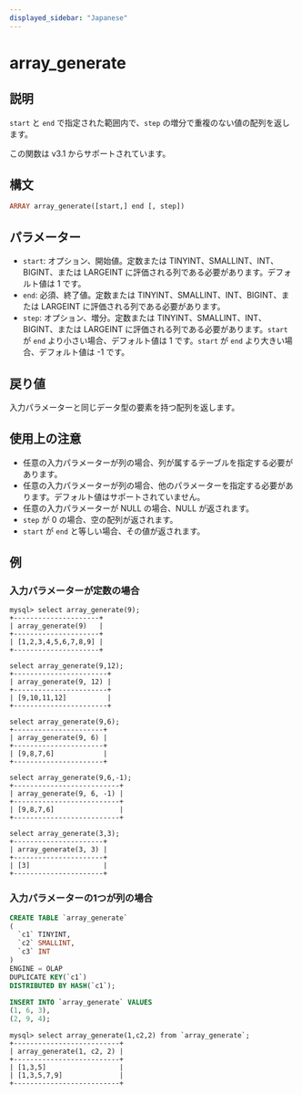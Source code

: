 ```yaml
---
displayed_sidebar: "Japanese"
---
```


# array_generate

## 説明

`start` と `end` で指定された範囲内で、`step` の増分で重複のない値の配列を返します。

この関数は v3.1 からサポートされています。

## 構文

```Haskell
ARRAY array_generate([start,] end [, step])
```

## パラメーター

- `start`: オプション、開始値。定数または TINYINT、SMALLINT、INT、BIGINT、または LARGEINT に評価される列である必要があります。デフォルト値は 1 です。
- `end`: 必須、終了値。定数または TINYINT、SMALLINT、INT、BIGINT、または LARGEINT に評価される列である必要があります。
- `step`: オプション、増分。定数または TINYINT、SMALLINT、INT、BIGINT、または LARGEINT に評価される列である必要があります。`start` が `end` より小さい場合、デフォルト値は 1 です。`start` が `end` より大きい場合、デフォルト値は -1 です。

## 戻り値

入力パラメーターと同じデータ型の要素を持つ配列を返します。

## 使用上の注意

- 任意の入力パラメーターが列の場合、列が属するテーブルを指定する必要があります。
- 任意の入力パラメーターが列の場合、他のパラメーターを指定する必要があります。デフォルト値はサポートされていません。
- 任意の入力パラメーターが NULL の場合、NULL が返されます。
- `step` が 0 の場合、空の配列が返されます。
- `start` が `end` と等しい場合、その値が返されます。

## 例

### 入力パラメーターが定数の場合

```Plain Text
mysql> select array_generate(9);
+---------------------+
| array_generate(9)   |
+---------------------+
| [1,2,3,4,5,6,7,8,9] |
+---------------------+

select array_generate(9,12);
+-----------------------+
| array_generate(9, 12) |
+-----------------------+
| [9,10,11,12]          |
+-----------------------+

select array_generate(9,6);
+----------------------+
| array_generate(9, 6) |
+----------------------+
| [9,8,7,6]            |
+----------------------+

select array_generate(9,6,-1);
+--------------------------+
| array_generate(9, 6, -1) |
+--------------------------+
| [9,8,7,6]                |
+--------------------------+

select array_generate(3,3);
+----------------------+
| array_generate(3, 3) |
+----------------------+
| [3]                  |
+----------------------+
```

### 入力パラメーターの1つが列の場合

```sql
CREATE TABLE `array_generate`
(
  `c1` TINYINT,
  `c2` SMALLINT,
  `c3` INT
)
ENGINE = OLAP
DUPLICATE KEY(`c1`)
DISTRIBUTED BY HASH(`c1`);

INSERT INTO `array_generate` VALUES
(1, 6, 3),
(2, 9, 4);
```

```Plain Text
mysql> select array_generate(1,c2,2) from `array_generate`;
+--------------------------+
| array_generate(1, c2, 2) |
+--------------------------+
| [1,3,5]                  |
| [1,3,5,7,9]              |
+--------------------------+
```